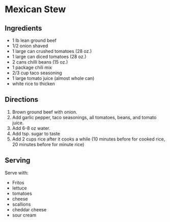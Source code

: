 Mexican Stew
============

## Ingredients

- 1 lb lean ground beef
- 1/2 onion shaved
- 1 large can crushed tomatoes (28 oz.)
- 1 large can diced tomatoes (28 oz.)
- 2 cans chilli beans (15 oz.)
- 1 package chili mix
- 2/3 cup taco seasoning
- 1 large tomato juice (almost whole can)
- white rice to thicken

## Directions

1. Brown ground beef with onion.
2. Add garlic pepper, taco seasonings, all tomatoes, beans, and tomato juice.
3. Add 6-8 oz water.
4. Add tsp. sugar to taste
5. Add 2 cups rice after it cooks a while (10 minutes before for cooked rice, 20 minutes before for minute rice)

## Serving

Serve with:

- Fritos
- lettuce
- tomatoes
- cheese
- scallions
- cheddar cheese
- sour cream
